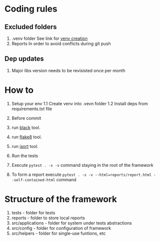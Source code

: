 # Coding rules

## Excluded folders
1. .venv folder
See link for [venv creation](https://docs.python.org/3/library/venv.html)
2. Reports
In order to avoid conflicts during git push

## Dep updates
1. Major libs version needs to be revisisted once per month

# How to
1. Setup your env
1.1 Create venv into .vevn folder
1.2 Install deps from requirements.txt file

2. Before commit
1. run [black](https://pypi.org/project/black/) tool. 
2. run [flake8](https://pypi.org/project/flake8/) tool. 
3. run [isort](https://pypi.org/project/isort/) tool. 

3. Run the tests
1. Execute `pytest . -s -v` command staying in the root of the framework
2. To form a report execute `pytest . -s -v --html=reports/report.html --self-contained-html` command

# Structure of the framework
1. tests - folder for tests
2. reports - folder to store local reports
3. src/applications - folder for system under tests abstractions
4. src/config - folder for configuration of framework
5. src/helpers - folder for single-use funtions, etc